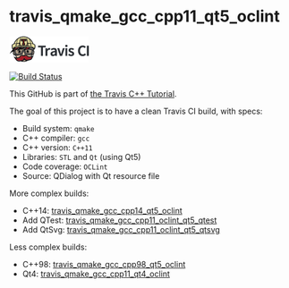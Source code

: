# travis_qmake_gcc_cpp11_qt5_oclint

[![Travis CI logo](TravisCI.png)](https://travis-ci.org)

[![Build Status](https://travis-ci.org/richelbilderbeek/travis_qmake_gcc_cpp11_qt5_oclint.svg?branch=master)](https://travis-ci.org/richelbilderbeek/travis_qmake_gcc_cpp11_qt5_oclint)

This GitHub is part of [the Travis C++ Tutorial](https://github.com/richelbilderbeek/travis_cpp_tutorial).

The goal of this project is to have a clean Travis CI build, with specs:
 * Build system: `qmake`
 * C++ compiler: `gcc`
 * C++ version: `C++11`
 * Libraries: `STL` and `Qt` (using Qt5)
 * Code coverage: `OCLint`
 * Source: QDialog with Qt resource file

More complex builds:

 * C++14: [travis_qmake_gcc_cpp14_qt5_oclint](https://www.github.com/richelbilderbeek/travis_qmake_gcc_cpp14_qt5_oclint)
 * Add QTest: [travis_qmake_gcc_cpp11_oclint_qt5_qtest](https://www.github.com/richelbilderbeek/travis_qmake_gcc_cpp11_oclint_qt5_qtest)
 * Add QtSvg: [travis_qmake_gcc_cpp11_oclint_qt5_qtsvg](https://www.github.com/richelbilderbeek/travis_qmake_gcc_cpp11_oclint_qt5_qtsvg)

Less complex builds:

 * C++98: [travis_qmake_gcc_cpp98_qt5_oclint](https://www.github.com/richelbilderbeek/travis_qmake_gcc_cpp98_qt5_oclint)
 * Qt4: [travis_qmake_gcc_cpp11_qt4_oclint](https://www.github.com/richelbilderbeek/travis_qmake_gcc_cpp11_qt4_oclint)
